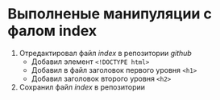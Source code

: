 # Выполненые манипуляции с фалом index

 1. Отредактировал файл *index* в репозитории *github*
    - Добавил элемент `<!DOCTYPE html>`
    - Добавил в файл заголовок первого уровня `<h1>`
    - Добавил заголовок второго уровня `<h2>`
 2. Сохранил файл *index* в репозитории
